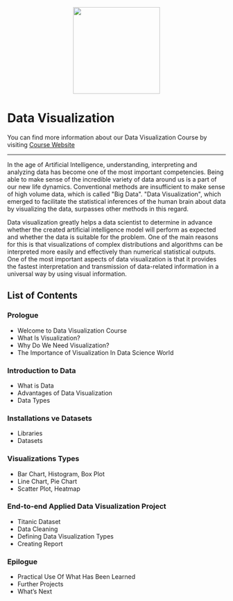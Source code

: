 <div align="center">
    <img src="images/logo.png" height=200px>
</div>

# Data Visualization

You can find more information about our Data Visualization Course by visiting [Course Website](https://globalaihub.com/courses/introduction-to-python-turkish/)

---

In the age of Artificial Intelligence, understanding, interpreting and analyzing data has become one of the most important competencies. Being able to make sense of the incredible variety of data around us is a part of our new life dynamics. Conventional methods are insufficient to make sense of high volume data, which is called "Big Data". "Data Visualization", which emerged to facilitate the statistical inferences of the human brain about data by visualizing the data, surpasses other methods in this regard.

Data visualization greatly helps a data scientist to determine in advance whether the created artificial intelligence model will perform as expected and whether the data is suitable for the problem. One of the main reasons for this is that visualizations of complex distributions and algorithms can be interpreted more easily and effectively than numerical statistical outputs. One of the most important aspects of data visualization is that it provides the fastest interpretation and transmission of data-related information in a universal way by using visual information.

## List of Contents

### Prologue
- Welcome to Data Visualization Course
- What Is Visualization?
- Why Do We Need Visualization?
- The Importance of Visualization In Data Science World

### Introduction to Data
- What is Data
- Advantages of Data Visualization
- Data Types 

### Installations ve Datasets
- Libraries
- Datasets

### Visualizations Types
- Bar Chart, Histogram, Box Plot
- Line Chart, Pie Chart
- Scatter Plot, Heatmap

### End-to-end Applied Data Visualization Project
- Titanic Dataset
- Data Cleaning
- Defining Data Visualization Types
- Creating Report 

### Epilogue
- Practical Use Of What Has Been Learned
- Further Projects
- What’s Next
